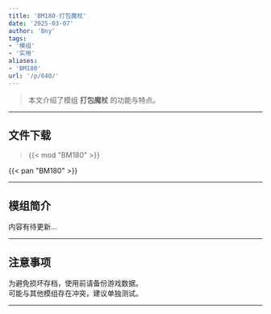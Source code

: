 ```yaml
---
title: 'BM180-打包魔杖'
date: '2025-03-07'
author: 'Bny'
tags:
- '模组'
- '实用'
aliases:
- 'BM180'
url: '/p/640/'
---
```


> 本文介绍了模组 **打包魔杖** 的功能与特点。

---

## 文件下载  

> {{< mod "BM180" >}}  

{{< pan "BM180" >}}  

---

## 模组简介

>  
内容有待更新...  

---

## 注意事项

>  
为避免损坏存档，使用前请备份游戏数据。  
可能与其他模组存在冲突，建议单独测试。  

---

